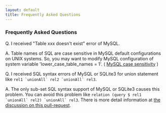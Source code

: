 ```yaml
---
layout: default
title: Frequently Asked Questions
---
```


### Frequently Asked Questions

Q. I received "Table xxx doesn't exist" error of MySQL.

A. Table names of SQL are case sensitive in MySQL default configurations on UNIX systems.
So, you may want to modify MySQL configuration of system variable 'lower_case_table_names = 1'.
( [MySQL case sensitivity](https://dev.mysql.com/doc/refman/en/identifier-case-sensitivity.html) )

Q. I received SQL syntax errors of MySQL or SQLite3 for union statement like ```rel1 `unionAll` rel2 `unionAll` rel3```.

A. The only sub-set SQL syntax support of MySQL or SQLite3 causes this problem.
You can avoid this problem like ```relation (query $ rel1 `unionAll` rel2) `unionAll` rel3```.
There is more detail information at [the discussion on this pull-request](https://github.com/khibino/haskell-relational-record/pull/27).
